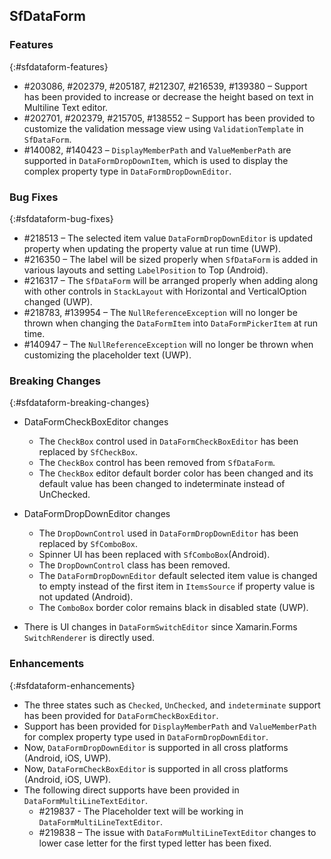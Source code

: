 ## SfDataForm

### Features
{:#sfdataform-features}
* \#203086, \#202379, \#205187, \#212307, \#216539, \#139380 – Support has been provided to increase or decrease the height based on text in Multiline Text editor.
* \#202701, \#202379, \#215705, \#138552 – Support has been provided to customize the validation message view using `ValidationTemplate` in `SfDataForm`.
* \#140082, \#140423 – `DisplayMemberPath` and `ValueMemberPath` are supported in `DataFormDropDownItem`, which is used to display the complex property type in `DataFormDropDownEditor`.

### Bug Fixes
{:#sfdataform-bug-fixes}

* \#218513 – The selected item value `DataFormDropDownEditor` is updated property when updating the property value at run time (UWP).
* \#216350 – The label will be sized properly when `SfDataForm` is added in various layouts and setting `LabelPosition` to Top (Android).
* \#216317 – The `SfDataForm` will be arranged properly when adding along with other controls in `StackLayout` with Horizontal and VerticalOption changed (UWP).
* \#218783, \#139954 – The `NullReferenceException` will no longer be thrown when changing the `DataFormItem` into `DataFormPickerItem` at run time.
* \#140947 – The `NullReferenceException` will no longer be thrown when customizing the placeholder text (UWP).

### Breaking Changes
{:#sfdataform-breaking-changes}
* DataFormCheckBoxEditor changes
	* The `CheckBox` control used in `DataFormCheckBoxEditor` has been replaced by `SfCheckBox`.
	* The `CheckBox` control has been removed from `SfDataForm`.
	* The `CheckBox` editor default border color has been changed and its default value has been changed to indeterminate instead of UnChecked.

* DataFormDropDownEditor changes
	* The `DropDownControl` used in `DataFormDropDownEditor` has been replaced by `SfComboBox`.
	* Spinner UI has been replaced with `SfComboBox`(Android).
	* The `DropDownControl` class has been removed.
	* The `DataFormDropDownEditor` default selected item value is changed to empty instead of the first item in `ItemsSource` if property value is not updated (Android).
	* The `ComboBox` border color remains black in disabled state (UWP).
	
* There is UI changes in `DataFormSwitchEditor` since Xamarin.Forms `SwitchRenderer` is directly used.

### Enhancements
{:#sfdataform-enhancements}

* The three states such as `Checked`, `UnChecked`, and `indeterminate` support has been provided for `DataFormCheckBoxEditor`.
* Support has been provided for `DisplayMemberPath` and `ValueMemberPath` for complex property type used in `DataFormDropDownEditor`.
* Now, `DataFormDropDownEditor` is supported in all cross platforms (Android, iOS, UWP).
* Now, `DataFormCheckBoxEditor` is supported in all cross platforms (Android, iOS, UWP).
* The following direct supports have been provided in `DataFormMultiLineTextEditor`.
	* \#219837 - The Placeholder text will be working in `DataFormMultiLineTextEditor`.
	* \#219838 – The issue with `DataFormMultiLineTextEditor` changes to lower case letter for the first typed letter has been fixed.